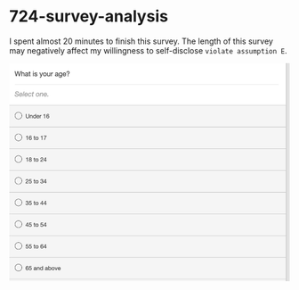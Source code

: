 # 724-survey-analysis
I spent almost 20 minutes to finish this survey. The length of this survey may negatively affect my willingness to self-disclose `violate assumption E`.



![avatar](1.png)
